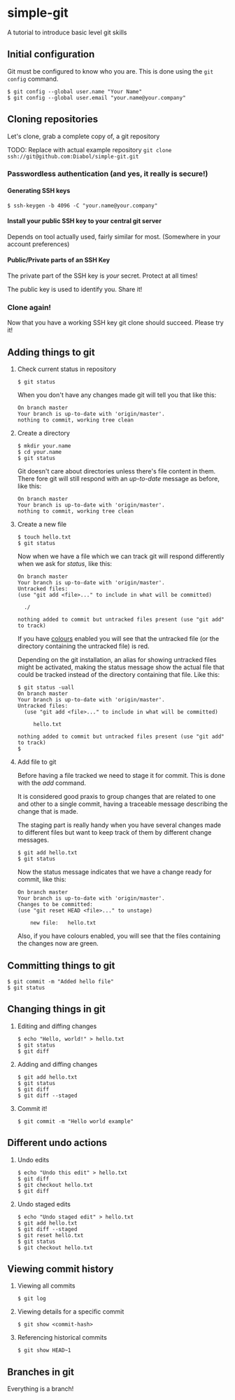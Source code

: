 # simple-git
A tutorial to introduce basic level git skills

## Initial configuration

Git must be configured to know who you are. This is done using the `git config` command.

```
$ git config --global user.name "Your Name"
$ git config --global user.email "your.name@your.company"
```

## Cloning repositories

Let's clone, grab a complete copy of, a git repository

TODO: Replace with actual example repository
`git clone ssh://git@github.com:Diabol/simple-git.git`

### Passwordless authentication (and yes, it really is secure!)

#### Generating SSH keys

```
$ ssh-keygen -b 4096 -C "your.name@your.company"
```

#### Install your public SSH key to your central git server

Depends on tool actually used, fairly similar for most. (Somewhere in your account preferences)

#### Public/Private parts of an SSH Key

The private part of the SSH key is _your_ secret. Protect at all times!

The public key is used to identify you. Share it!

### Clone again!

Now that you have a working SSH key git clone should succeed. Please try it!

## Adding things to git

1. Check current status in repository

    `$ git status`

    When you don't have any changes made git will tell you that like this:

    ```
    On branch master
    Your branch is up-to-date with 'origin/master'.
    nothing to commit, working tree clean
    ```

2. Create a directory

    ```
    $ mkdir your.name
    $ cd your.name
    $ git status
    ```

    Git doesn't care about directories unless there's file content in them. There fore git will still respond with an _up-to-date_ message as before, like this:

    ```
    On branch master
    Your branch is up-to-date with 'origin/master'.
    nothing to commit, working tree clean
    ```

3. Create a new file

    ```
    $ touch hello.txt
    $ git status
    ```

    Now when we have a file which we can track git will respond differently when we ask for _status_, like this:

    ```
    On branch master
    Your branch is up-to-date with 'origin/master'.
    Untracked files:
    (use "git add <file>..." to include in what will be committed)

	  ./

    nothing added to commit but untracked files present (use "git add" to track)
    ```

    If you have [colours](https://git-scm.com/book/gr/v2/Customizing-Git-Git-Configuration) enabled you will see that the untracked file (or the directory containing the untracked file) is red.

    Depending on the git installation, an alias for showing untracked files might be activated, making the status message show the actual file that could be tracked instead of the directory containing that file. Like this:

    ```
    $ git status -uall
    On branch master
    Your branch is up-to-date with 'origin/master'.
    Untracked files:
      (use "git add <file>..." to include in what will be committed)

	     hello.txt

    nothing added to commit but untracked files present (use "git add" to track)
    $
    ```

4. Add file to git

   Before having a file tracked we need to stage it for commit. This is done with the _add_ command.

   It is considered good praxis to group changes that are related to one and other to a single commit, having a traceable message describing the change that is made.

   The staging part is really handy when you have several  changes made to different files but want to keep track of them by different change messages.

   ```
   $ git add hello.txt
   $ git status
   ```

   Now the status message indicates that we have a change ready for commit, like this:

   ```
   On branch master
   Your branch is up-to-date with 'origin/master'.
   Changes to be committed:
   (use "git reset HEAD <file>..." to unstage)

	   new file:   hello.txt

   ```

   Also, if you have colours enabled, you will see that the files containing the changes now are green.

## Committing things to git

```
$ git commit -m "Added hello file"
$ git status
```

## Changing things in git

1. Editing and diffing changes

   ```
   $ echo "Hello, world!" > hello.txt
   $ git status
   $ git diff
   ```

2. Adding and diffing changes

   ```
   $ git add hello.txt
   $ git status
   $ git diff
   $ git diff --staged
   ```

3. Commit it!

   `$ git commit -m "Hello world example"`

## Different undo actions

1. Undo edits

   ```
   $ echo "Undo this edit" > hello.txt
   $ git diff
   $ git checkout hello.txt
   $ git diff
   ```

2. Undo staged edits

   ```
   $ echo "Undo staged edit" > hello.txt
   $ git add hello.txt
   $ git diff --staged
   $ git reset hello.txt
   $ git status
   $ git checkout hello.txt
   ```

## Viewing commit history

1. Viewing all commits

    ```$ git log```

2. Viewing details for a specific commit

    ```$ git show <commit-hash>```

3. Referencing historical commits

    ```$ git show HEAD~1```

## Branches in git

Everything is a branch!
